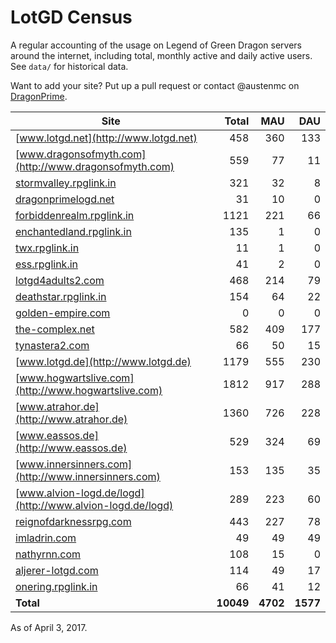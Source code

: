 # LotGD Census
A regular accounting of the usage on Legend of Green Dragon servers around the internet, including total, monthly active and daily active users. See `data/` for historical data.

Want to add your site? Put up a pull request or contact @austenmc on [DragonPrime](http://dragonprime.net).


Site | Total | MAU | DAU
--- | ---:| ---:| ---:
[www.lotgd.net](http://www.lotgd.net)|458|360|133
[www.dragonsofmyth.com](http://www.dragonsofmyth.com)|559|77|11
[stormvalley.rpglink.in](http://stormvalley.rpglink.in)|321|32|8
[dragonprimelogd.net](http://dragonprimelogd.net)|31|10|0
[forbiddenrealm.rpglink.in](http://forbiddenrealm.rpglink.in)|1121|221|66
[enchantedland.rpglink.in](http://enchantedland.rpglink.in)|135|1|0
[twx.rpglink.in](http://twx.rpglink.in)|11|1|0
[ess.rpglink.in](http://ess.rpglink.in)|41|2|0
[lotgd4adults2.com](http://lotgd4adults2.com)|468|214|79
[deathstar.rpglink.in](http://deathstar.rpglink.in)|154|64|22
[golden-empire.com](http://golden-empire.com)|0|0|0
[the-complex.net](http://the-complex.net)|582|409|177
[tynastera2.com](http://tynastera2.com)|66|50|15
[www.lotgd.de](http://www.lotgd.de)|1179|555|230
[www.hogwartslive.com](http://www.hogwartslive.com)|1812|917|288
[www.atrahor.de](http://www.atrahor.de)|1360|726|228
[www.eassos.de](http://www.eassos.de)|529|324|69
[www.innersinners.com](http://www.innersinners.com)|153|135|35
[www.alvion-logd.de/logd](http://www.alvion-logd.de/logd)|289|223|60
[reignofdarknessrpg.com](http://reignofdarknessrpg.com)|443|227|78
[imladrin.com](http://imladrin.com)|49|49|49
[nathyrnn.com](http://nathyrnn.com)|108|15|0
[aljerer-lotgd.com](http://aljerer-lotgd.com)|114|49|17
[onering.rpglink.in](http://onering.rpglink.in)|66|41|12
**Total**|**10049**|**4702**|**1577**

As of April 3, 2017.
